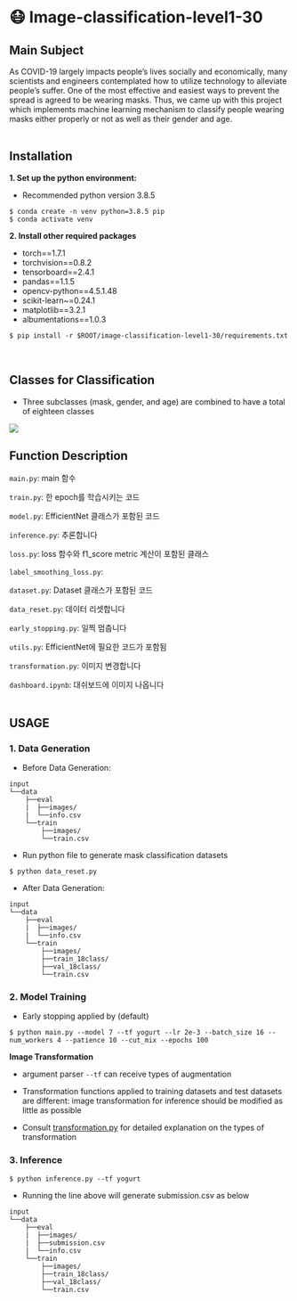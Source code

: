 # :mask: Image-classification-level1-30

## Main Subject
As COVID-19 largely impacts people’s lives socially and economically, many scientists and engineers contemplated how to utilize technology to alleviate people’s suffer. One of the most effective and easiest ways to prevent the spread is agreed to be wearing masks. Thus, we came up with this project which implements machine learning mechanism to classify people wearing masks either properly or not as well as their gender and age.
<br/><br/>

## Installation
**1. Set up the python environment:**
- Recommended python version 3.8.5
```
$ conda create -n venv python=3.8.5 pip
$ conda activate venv
```
**2. Install other required packages**
  - torch==1.7.1
  - torchvision==0.8.2
  - tensorboard==2.4.1
  - pandas==1.1.5
  - opencv-python==4.5.1.48
  - scikit-learn~=0.24.1
  - matplotlib==3.2.1
  - albumentations==1.0.3

```
$ pip install -r $ROOT/image-classification-level1-30/requirements.txt
```
<br/>

## Classes for Classification
- Three subclasses (mask, gender, and age) are combined to have a total of eighteen classes
<img src=https://i.imgur.com/efDFm0m.png>
<br/>

## Function Description
`main.py`: main 함수

`train.py`: 한 epoch를 학습시키는 코드

`model.py`: EfficientNet 클래스가 포함된 코드

`inference.py`: 추론합니다

`loss.py`: loss 함수와 f1_score metric 계산이 포함된 클래스

`label_smoothing_loss.py`:

`dataset.py`: Dataset 클래스가 포함된 코드

`data_reset.py`: 데이터 리셋합니다

`early_stopping.py`: 일찍 멈춥니다

`utils.py`: EfficientNet에 필요한 코드가 포함됨

`transformation.py`: 이미지 변경합니다

`dashboard.ipynb`: 대쉬보드에 이미지 나옵니다
<br/><br/>

## USAGE
### 1. Data Generation

- Before Data Generation:
```
input
└──data
    ├──eval
    |  ├──images/
    |  └──info.csv
    └──train
        ├──images/
        └──train.csv
```

- Run python file to generate mask classification datasets
```
$ python data_reset.py
```

- After Data Generation:
```
input
└──data
    ├──eval
    |  ├──images/
    |  └──info.csv
    └──train
        ├──images/
        ├──train_18class/
        ├──val_18class/
        └──train.csv
```

### 2. Model Training

- Early stopping applied by (default) 

```
$ python main.py --model 7 --tf yogurt --lr 2e-3 --batch_size 16 --num_workers 4 --patience 10 --cut_mix --epochs 100
```

**Image Transformation**<br>
- argument parser `--tf` can receive types of augmentation
- Transformation functions applied to training datasets and test datasets are different: image transformation for inference should be modified as little as possible

- Consult [transformation.py](https://github.com/boostcampaitech2/image-classification-level1-30/blob/main/transformation.py ) for detailed explanation on the types of transformation

### 3. Inference
```
$ python inference.py --tf yogurt
```
- Running the line above will generate submission.csv as below

```
input
└──data
    ├──eval
    |  ├──images/
    |  ├──submission.csv
    |  └──info.csv
    └──train
        ├──images/
        ├──train_18class/
        ├──val_18class/
        └──train.csv
```


